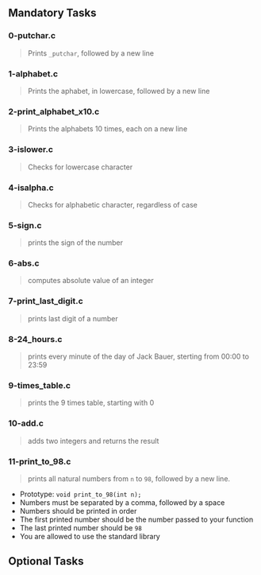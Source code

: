 ## Mandatory Tasks
### 0-putchar.c
> Prints `_putchar`, followed by a new line

### 1-alphabet.c
> Prints the aphabet, in lowercase, followed by a new line

### 2-print_alphabet_x10.c
> Prints the alphabets 10 times, each on a new line

### 3-islower.c
> Checks for lowercase character

### 4-isalpha.c
> Checks for alphabetic character, regardless of case

### 5-sign.c
> prints the sign of the number

### 6-abs.c
> computes absolute value of an integer

### 7-print_last_digit.c
> prints last digit of a number

### 8-24_hours.c
> prints every minute of the day of Jack Bauer, sterting from 00:00 to 23:59

### 9-times_table.c
> prints the 9 times table, starting with 0

### 10-add.c
> adds two integers and returns the result

### 11-print_to_98.c
> prints all natural numbers from `n` to `98`, followed by a new line.
* Prototype: `void print_to_98(int n);`
* Numbers must be separated by a comma, followed by a space
* Numbers should be printed in order
* The first printed number should be the number passed to your function
* The last printed number should be `98`
* You are allowed to use the standard library

## Optional Tasks

